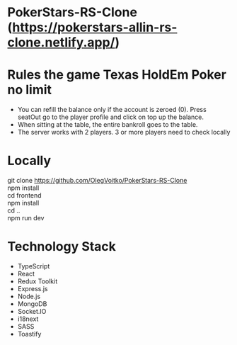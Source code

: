# PokerStars-RS-Clone (https://pokerstars-allin-rs-clone.netlify.app/)

# Rules the game Texas HoldEm Poker no limit

- You can refill the balance only if the account is zeroed (0). Press seatOut go to the player profile and click on top up the balance.
- When sitting at the table, the entire bankroll goes to the table.
- The server works with 2 players. 3 or more players need to check locally

# Locally
git clone https://github.com/OlegVoitko/PokerStars-RS-Clone  
npm install  
cd frontend  
npm install  
cd ..  
npm run dev  

# Technology Stack
- TypeScript
- React
- Redux Toolkit
- Express.js
- Node.js
- MongoDB
- Socket.IO
- i18next
- SASS
- Toastify
